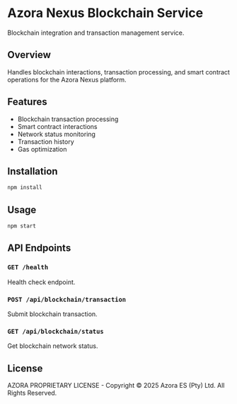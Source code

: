 # Azora Nexus Blockchain Service

Blockchain integration and transaction management service.

## Overview

Handles blockchain interactions, transaction processing, and smart contract operations for the Azora Nexus platform.

## Features

- Blockchain transaction processing
- Smart contract interactions
- Network status monitoring
- Transaction history
- Gas optimization

## Installation

```bash
npm install
```

## Usage

```bash
npm start
```

## API Endpoints

### `GET /health`
Health check endpoint.

### `POST /api/blockchain/transaction`
Submit blockchain transaction.

### `GET /api/blockchain/status`
Get blockchain network status.

## License

AZORA PROPRIETARY LICENSE - Copyright © 2025 Azora ES (Pty) Ltd. All Rights Reserved.

